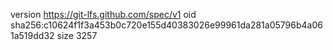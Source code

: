 version https://git-lfs.github.com/spec/v1
oid sha256:c10624f1f3a453b0c720e155d40383026e99961da281a05796b4a061a519dd32
size 3257
